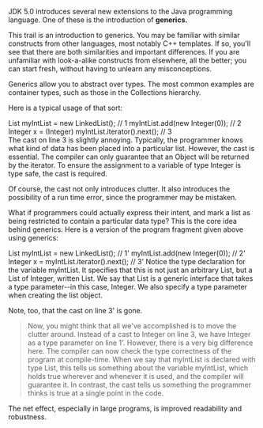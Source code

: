 JDK 5.0 introduces several new extensions to the Java programming language. One of these is the introduction of **generics.**

This trail is an introduction to generics. You may be familiar with similar constructs from other languages, most notably C++ templates. If so, you'll see that there are both similarities and important differences. If you are unfamiliar with look-a-alike constructs from elsewhere, all the better; you can start fresh, without having to unlearn any misconceptions.

Generics allow you to abstract over types. The most common examples are container types, such as those in the Collections hierarchy.

Here is a typical usage of that sort:

List myIntList = new LinkedList(); // 1
myIntList.add(new Integer(0)); // 2
Integer x = (Integer) myIntList.iterator().next(); // 3        
The cast on line 3 is slightly annoying. Typically, the programmer knows what kind of data has been placed into a particular list. However, the cast is essential. The compiler can only guarantee that an Object will be returned by the iterator. To ensure the assignment to a variable of type Integer is type safe, the cast is required.

Of course, the cast not only introduces clutter. It also introduces the possibility of a run time error, since the programmer may be mistaken.

What if programmers could actually express their intent, and mark a list as being restricted to contain a particular data type? This is the core idea behind generics. Here is a version of the program fragment given above using generics:

List<Integer>
    myIntList = new LinkedList<Integer>(); // 1'
myIntList.add(new Integer(0)); // 2'
Integer x = myIntList.iterator().next(); // 3'
Notice the type declaration for the variable myIntList. It specifies that this is not just an arbitrary List, but a List of Integer, written List<Integer>. We say that List is a generic interface that takes a type parameter--in this case, Integer. We also specify a type parameter when creating the list object.

Note, too, that the cast on line 3' is gone.

> Now, you might think that all we've accomplished is to move the clutter around. Instead of a cast to Integer on line 3, we have Integer as a type parameter on line 1'. However, there is a very big difference here. The compiler can now check the type correctness of the program at compile-time. When we say that myIntList is declared with type List<Integer>, this tells us something about the variable myIntList, which holds true wherever and whenever it is used, and the compiler will guarantee it. In contrast, the cast tells us something the programmer thinks is true at a single point in the code.

The net effect, especially in large programs, is improved readability and robustness.
